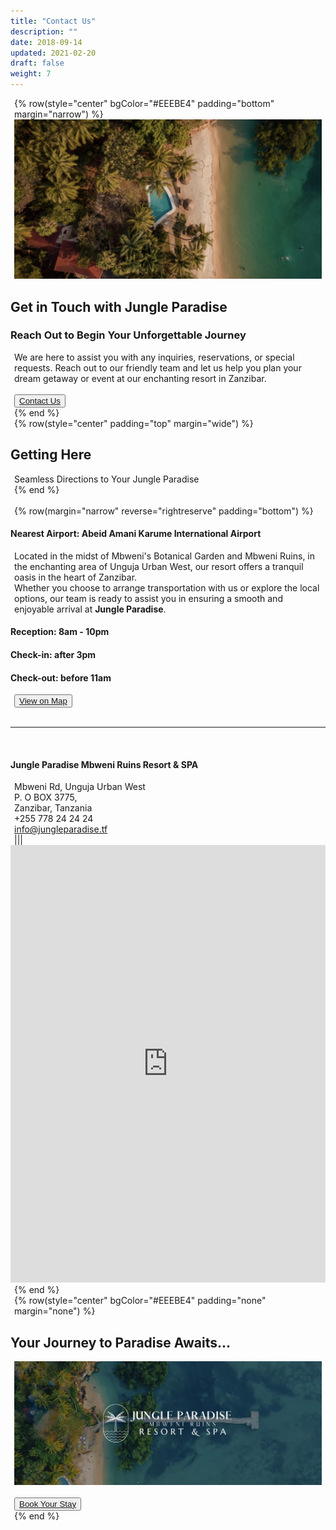 ```yaml
---
title: "Contact Us"
description: ""
date: 2018-09-14
updated: 2021-02-20
draft: false
weight: 7
---
```


<!-- section 1 (header) -->

{% row(style="center" bgColor="#EEEBE4" padding="bottom" margin="narrow") %}

<div class="container mx-auto">

![Image](./img/contact_header.png#mx-auto)

## Get in Touch with Jungle Paradise

### Reach Out to Begin Your Unforgettable Journey

<p class="max-w-6xl mx-auto">We are here to assist you with any inquiries, reservations, or special requests. Reach out to our friendly team and let us help you plan your dream getaway or event at our enchanting resort in Zanzibar.</p>

<br />

<button><a href="mailto:info@jungleparadise.tf" target="_blank">Contact Us</a></button>
</div>

{% end %}

<div class="container mx-auto"> 



<!-- section 2 -->

{% row(style="center" padding="top" margin="wide") %}

## Getting Here

Seamless Directions to Your Jungle Paradise

{% end %}


<br>

{% row(margin="narrow" reverse="rightreserve" padding="bottom") %}

#### **Nearest Airport:** Abeid Amani Karume International Airport

Located in the midst of Mbweni's Botanical Garden and Mbweni Ruins, in the enchanting area of Unguja Urban West, our resort offers a tranquil oasis in the heart of Zanzibar. 

Whether you choose to arrange transportation with us or explore the local options, our team is ready to assist you in ensuring a smooth and enjoyable arrival at **Jungle Paradise**.

#### **Reception:** 8am - 10pm

#### **Check-in:** after 3pm

#### **Check-out:** before 11am

<button><a href="https://goo.gl/maps/aspoCwL4WjADUDx58" target="_blank">View on Map</a></button>

<br>

<hr class="w-1/2" />

<br>

#### Jungle Paradise Mbweni Ruins Resort & SPA

Mbweni Rd, Unguja Urban West<br>
P. O BOX 3775, <br>
Zanzibar, Tanzania<br>

+255 778 24 24 24<br>
<a href="mailto:info@jungleparadise.tf" target="_blank" style="color: #775840!important">info@jungleparadise.tf</a>

|||

<iframe src="https://www.google.com/maps/embed?pb=!1m14!1m8!1m3!1d15865.614525443263!2d39.2018475!3d-6.2103759!3m2!1i1024!2i768!4f13.1!3m3!1m2!1s0x0%3A0x4a79d84b9b2ea768!2sJungle%20Paradise%20Beach%20Resort%20%26%20Spa!5e0!3m2!1sen!2sua!4v1669044476911!5m2!1sen!2sua" width="100%" height="700" style="border:0; " allowfullscreen="" loading="lazy" referrerpolicy="no-referrer-when-downgrade" id="ae_iframe_tcxkp1qz"></iframe>

{% end %}

</div>

{% row(style="center" bgColor="#EEEBE4" padding="none" margin="none") %}

## Your Journey to Paradise Awaits...

![Image](./img/contact_bottom.png#fill)

<br>

<button class="mb-8"><a href="mailto:info@jungleparadise.tf" target="_blank">Book Your Stay</a></button>

{% end %}

<style>
p {
    margin: 0px 6px;
}
</style>